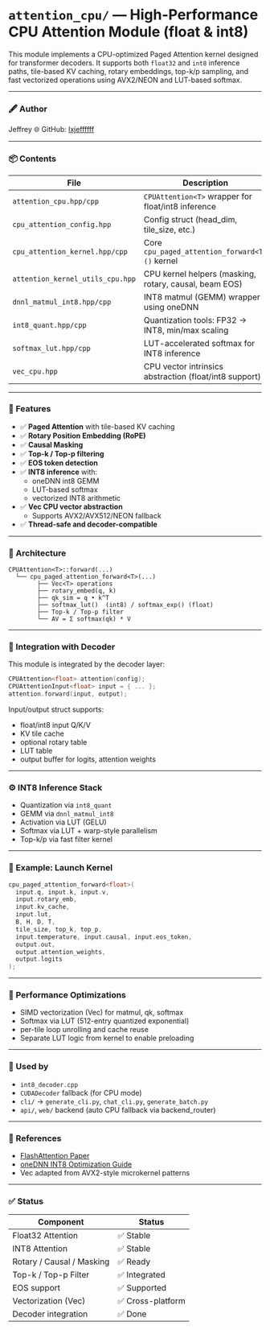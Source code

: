 # `attention_cpu/` — High-Performance CPU Attention Module (float & int8)

This module implements a CPU-optimized Paged Attention kernel designed for transformer decoders. It supports both `float32` and `int8` inference paths, tile-based KV caching, rotary embeddings, top-k/p sampling, and fast vectorized operations using AVX2/NEON and LUT-based softmax.

---

### 🖋️ Author
Jeffrey
🌐 GitHub: [lxjeffffff](https://github.com/lxjeffffff)

---

### 📦 Contents

| File                              | Description |
|-----------------------------------|-------------|
| `attention_cpu.hpp/cpp`           | `CPUAttention<T>` wrapper for float/int8 inference |
| `cpu_attention_config.hpp`        | Config struct (head_dim, tile_size, etc.) |
| `cpu_attention_kernel.hpp/cpp`    | Core `cpu_paged_attention_forward<T>()` kernel |
| `attention_kernel_utils_cpu.hpp`  | CPU kernel helpers (masking, rotary, causal, beam EOS) |
| `dnnl_matmul_int8.hpp/cpp`        | INT8 matmul (GEMM) wrapper using oneDNN |
| `int8_quant.hpp/cpp`              | Quantization tools: FP32 → INT8, min/max scaling |
| `softmax_lut.hpp/cpp`             | LUT-accelerated softmax for INT8 inference |
| `vec_cpu.hpp`                     | CPU vector intrinsics abstraction (float/int8 support) |

---

### 🚀 Features

- ✅ **Paged Attention** with tile-based KV caching
- ✅ **Rotary Position Embedding (RoPE)**
- ✅ **Causal Masking**
- ✅ **Top-k / Top-p filtering**
- ✅ **EOS token detection**
- ✅ **INT8 inference** with:
  - oneDNN int8 GEMM
  - LUT-based softmax
  - vectorized INT8 arithmetic
- ✅ **Vec<T> CPU vector abstraction**
  - Supports AVX2/AVX512/NEON fallback
- ✅ **Thread-safe and decoder-compatible**

---

### 🧠 Architecture

```text
CPUAttention<T>::forward(...)
  └── cpu_paged_attention_forward<T>(...)
        ├── Vec<T> operations
        ├── rotary_embed(q, k)
        ├── qk_sim = q • k^T
        ├── softmax_lut()  (int8) / softmax_exp() (float)
        ├── Top-k / Top-p filter
        └── AV = Σ softmax(qk) * V
```

---

### 🧩 Integration with Decoder

This module is integrated by the decoder layer:

```cpp
CPUAttention<float> attention(config);
CPUAttentionInput<float> input = { ... };
attention.forward(input, output);
```

Input/output struct supports:

- float/int8 input Q/K/V
- KV tile cache
- optional rotary table
- LUT table
- output buffer for logits, attention weights

---

### ⚙️ INT8 Inference Stack

- Quantization via `int8_quant`
- GEMM via `dnnl_matmul_int8`
- Activation via LUT (GELU)
- Softmax via LUT + warp-style parallelism
- Top-k/p via fast filter kernel

---

### 📄 Example: Launch Kernel

```cpp
cpu_paged_attention_forward<float>(
  input.q, input.k, input.v,
  input.rotary_emb,
  input.kv_cache,
  input.lut,
  B, H, D, T,
  tile_size, top_k, top_p,
  input.temperature, input.causal, input.eos_token,
  output.out,
  output.attention_weights,
  output.logits
);
```

---

### 🔧 Performance Optimizations

- SIMD vectorization (Vec<T>) for matmul, qk, softmax
- Softmax via LUT (512-entry quantized exponential)
- per-tile loop unrolling and cache reuse
- Separate LUT logic from kernel to enable preloading

---

### 📂 Used by

- `int8_decoder.cpp`
- `CUDADecoder` fallback (for CPU mode)
- `cli/` → `generate_cli.py`, `chat_cli.py`, `generate_batch.py`
- `api/`, `web/` backend (auto CPU fallback via backend_router)

---

### 📘 References

- [FlashAttention Paper](https://arxiv.org/abs/2205.14135)
- [oneDNN INT8 Optimization Guide](https://github.com/oneapi-src/oneDNN)
- Vec<T> adapted from AVX2-style microkernel patterns

---

### ✅ Status

| Component                | Status |
|-------------------------|--------|
| Float32 Attention        | ✅ Stable |
| INT8 Attention           | ✅ Stable |
| Rotary / Causal / Masking| ✅ Ready |
| Top-k / Top-p Filter     | ✅ Integrated |
| EOS support              | ✅ Supported |
| Vectorization (Vec<T>)   | ✅ Cross-platform |
| Decoder integration      | ✅ Done |
